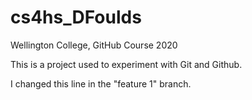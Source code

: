 # cs4hs_DFoulds
Wellington College, GitHub Course 2020

This is a project used to experiment with Git and Github.

I changed this line in the "feature 1" branch.
